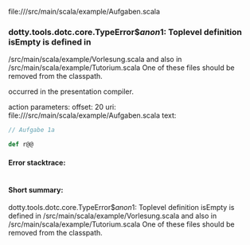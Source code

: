 file://<WORKSPACE>/src/main/scala/example/Aufgaben.scala
### dotty.tools.dotc.core.TypeError$$anon$1: Toplevel definition isEmpty is defined in
  <WORKSPACE>/src/main/scala/example/Vorlesung.scala
and also in
  <WORKSPACE>/src/main/scala/example/Tutorium.scala
One of these files should be removed from the classpath.

occurred in the presentation compiler.

action parameters:
offset: 20
uri: file://<WORKSPACE>/src/main/scala/example/Aufgaben.scala
text:
```scala
// Aufgabe 1a

def r@@
```



#### Error stacktrace:

```

```
#### Short summary: 

dotty.tools.dotc.core.TypeError$$anon$1: Toplevel definition isEmpty is defined in
  <WORKSPACE>/src/main/scala/example/Vorlesung.scala
and also in
  <WORKSPACE>/src/main/scala/example/Tutorium.scala
One of these files should be removed from the classpath.